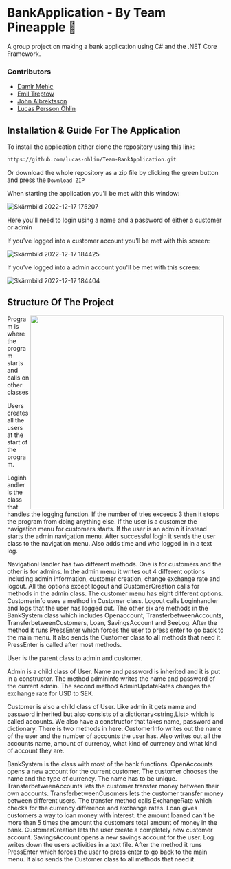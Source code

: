 # BankApplication - By Team Pineapple 🍍
A group project on making a bank application using C# and the .NET Core Framework.

### Contributors
* [Damir Mehic](https://github.com/DammirM)
* [Emil Treptow](https://github.com/Lykrat)
* [John Albrektsson](https://github.com/JohnAlbrektsson)
* [Lucas Persson Öhlin](https://github.com/lucas-ohlin) 

## Installation & Guide For The Application
To install the application either clone the repository using this link:
```sh
https://github.com/lucas-ohlin/Team-BankApplication.git
```
Or download the whole repository as a zip file by clicking the green button and press the `Download ZIP`

When starting the application you'll be met with this window:

![Skärmbild 2022-12-17 175207](https://user-images.githubusercontent.com/113690228/208254615-06f41f54-9858-4fd9-820d-ceb319420a9b.png)

Here you'll need to login using a name and a password of either a customer or admin

If you've logged into a customer account you'll be met with this screen:

![Skärmbild 2022-12-17 184425](https://user-images.githubusercontent.com/113690228/208254665-cfcd97f5-89b2-4de0-b358-f8fe046d8d09.png)

If you've logged into a admin account you'll be met with this screen:

![Skärmbild 2022-12-17 184404](https://user-images.githubusercontent.com/113690228/208254683-550bd7ba-6025-4ae3-a571-eeea36382b01.png)


## Structure Of The Project
<img src="https://user-images.githubusercontent.com/113690228/208114210-1d90ab1f-0639-4aeb-a3d9-fce6f281e871.png" align="right" height="450px">

Program is where the program starts and calls on other classes

Users creates all the users at the start of the program.

Loginhandler is the class that handles the logging function. If the number of tries exceeds 3 then it stops the program from doing anything else. If the user is a customer the navigation menu for customers starts. If the user is an admin it instead starts the admin navigation menu. After successful login it sends the user class to the navigation menu. Also adds time and who logged in in a text log.

NavigationHandler has two different methods. One is for customers and the other is for admins. In the admin menu it writes out 4 different options including admin information, customer creation, change exchange rate and logout. All the options except logout and CustomerCreation calls for methods in the admin class. The customer menu has eight different options. Customerinfo uses a method in Customer class. Logout calls Loginhandler and logs that the user has logged out. The other six are methods in the BankSystem class which includes Openaccount, TransferbetweenAccounts, TransferbetweenCustomers, Loan, SavingsAccount and SeeLog. After the method it runs PressEnter which forces the user to press enter to go back to the main menu. It also sends the Customer class to all methods that need it. PressEnter is called after most methods.

User is the parent class to admin and customer. 

Admin is a child class of User. Name and password is inherited and it is put in a constructor. The method admininfo writes the name and password of the current admin. The second method AdminUpdateRates changes the exchange rate for USD to SEK.

Customer is also a child class of User. Like admin it gets name and password inherited but also consists of a dictionary<string,List<string>> which is called accounts. We also have a constructor that takes name, password and dictionary. There is two methods in here. CustomerInfo writes out the name of the user and the number of accounts the user has. Also writes out all the accounts name, amount of currency, what kind of currency and what kind of account they are. 

BankSystem is the class with most of the bank functions. OpenAccounts opens a new account for the current customer. The customer chooses the name and the type of currency. The name has to be unique. TransferbetweenAccounts lets the customer transfer money between their own accounts. TransferbetweenCusomers lets the customer transfer money between different users. The transfer method calls ExchangeRate which checks for the currency difference and exchange rates. Loan gives customers a way to loan money with interest. the amount loaned can't be more than 5 times the amount the customers total amount of money in the bank. CustomerCreation lets the user create a completely new customer account. SavingsAccount opens a new savings account for the user. Log writes down the users activities in a text file. After the method it runs PressEnter which forces the user to press enter to go back to the main menu. It also sends the Customer class to all methods that need it.

